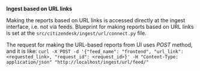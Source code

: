 
**Ingest based on URL links**

Making the reports based on URL links is accessed directly at the ingest interface, i.e. not via feeds.
Blueprint for making reports based on URL links is set at the `src/citizendesk/ingest/url/connect.py` file.

The request for making the URL-based reports from UI uses _POST_ method, and it is like:
`curl -X POST -d '{"feed_name": "frontend", "url_link": <requested_link>, "request_id": <request_id>}' -H "Content-Type: application/json" "http://localhost/ingest/url/feed/"`

